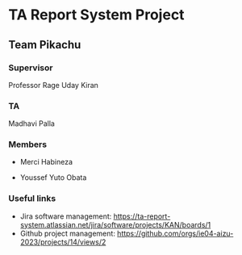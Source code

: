 # TA Report System Project

## Team Pikachu

### Supervisor
Professor Rage Uday Kiran

### TA
Madhavi Palla

### Members

 - Merci Habineza
 
 - Youssef Yuto Obata

 ### Useful links

 - Jira software management: https://ta-report-system.atlassian.net/jira/software/projects/KAN/boards/1
 - Github project management: https://github.com/orgs/ie04-aizu-2023/projects/14/views/2
